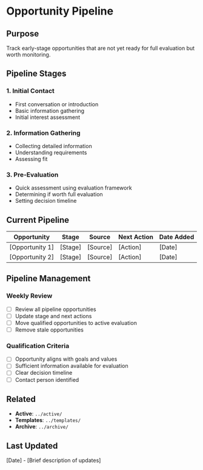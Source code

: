 # Opportunity Pipeline

## Purpose
Track early-stage opportunities that are not yet ready for full evaluation but worth monitoring.

## Pipeline Stages

### 1. Initial Contact
- First conversation or introduction
- Basic information gathering
- Initial interest assessment

### 2. Information Gathering
- Collecting detailed information
- Understanding requirements
- Assessing fit

### 3. Pre-Evaluation
- Quick assessment using evaluation framework
- Determining if worth full evaluation
- Setting decision timeline

## Current Pipeline

| Opportunity | Stage | Source | Next Action | Date Added |
|-------------|-------|--------|-------------|------------|
| [Opportunity 1] | [Stage] | [Source] | [Action] | [Date] |
| [Opportunity 2] | [Stage] | [Source] | [Action] | [Date] |

## Pipeline Management

### Weekly Review
- [ ] Review all pipeline opportunities
- [ ] Update stage and next actions
- [ ] Move qualified opportunities to active evaluation
- [ ] Remove stale opportunities

### Qualification Criteria
- [ ] Opportunity aligns with goals and values
- [ ] Sufficient information available for evaluation
- [ ] Clear decision timeline
- [ ] Contact person identified

## Related
- **Active**: `../active/`
- **Templates**: `../templates/`
- **Archive**: `../archive/`

## Last Updated
[Date] - [Brief description of updates]
